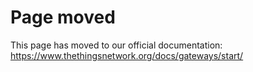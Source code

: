 # Page moved

This page has moved to our official documentation: https://www.thethingsnetwork.org/docs/gateways/start/

